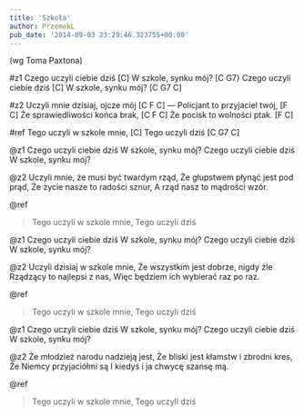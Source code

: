 ```yaml
---
title: 'Szkoła'
author: PrzemekL
pub_date: '2014-09-03 23:29:46.323755+00:00'
---
```


(wg Toma Paxtona)

#z1
Czego uczyli ciebie dziś [C]
W szkole, synku mój? [C G7}
Czego uczyli ciebie dziś [C]
W szkole, synku mój? [C G7 C]

#z2
Uczyli mnie dzisiaj, ojcze mój [C F C]
— Policjant to przyjaciel twój, [F C]
Że sprawiedliwości końca brak, [C F C]
Że pocisk to wolności ptak. [F C]

#ref
Tego uczyli w szkole mnie, [C]
Tego uczyli dziś [C G7 C]

@z1
Czego uczyli ciebie dziś
W szkole, synku mój?
Czego uczyli ciebie dziś
W szkole, synku mój?

@z2
Uczyli mnie, że musi być twardym rząd,
Że głupstwem płynąć jest pod prąd,
Że życie nasze to radości sznur,
A rząd nasz to mądrości wzór.

@ref
>Tego uczyli w szkole mnie,
>Tego uczyli dziś

@z1
Czego uczyli ciebie dziś
W szkole, synku mój?
Czego uczyli ciebie dziś
W szkole, synku mój?

@z2
Uczyli dzisiaj w szkole mnie,
Że wszystkim jest dobrze, nigdy źle
Rządzący to najlepsi z nas,
Więc będziem ich wybierać raz po raz.

@ref
>Tego uczyli w szkole mnie,
>Tego uczyli dziś

@z1
Czego uczyli ciebie dziś
W szkole, synku mój?
Czego uczyli ciebie dziś
W szkole, synku mój?

@z2
Że młodzież narodu nadzieją jest,
Że bliski jest kłamstw i zbrodni kres,
Że Niemcy przyjaciółmi są
I kiedyś i ja chwycę szansę mą.

@ref
>Tego uczyli w szkole mnie,
>Tego uczyli dziś
